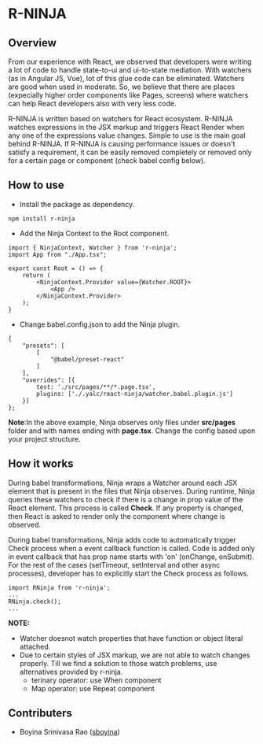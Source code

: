 # R-NINJA

## Overview
From our experience with React, we observed that developers were writing a lot of code to handle state-to-ui and ui-to-state mediation. With watchers (as in Angular JS, Vue), lot of this glue code can be eliminated. Watchers are good when used in moderate. So, we believe that there are places (expecially higher order components like Pages, screens) where watchers can help React developers also with very less code. 

R-NINJA is written based on watchers for React ecosystem. R-NINJA watches expressions in the JSX markup and triggers React Render when any one of the expressions value changes. Simple to use is the main goal behind R-NINJA. If R-NINJA is causing performance issues or doesn't satisfy a requirement, it can be easily removed completely or removed only for a certain page or component (check babel config below).

## How to use 
- Install the package as dependency.
``` 
npm install r-ninja
```

- Add the Ninja Context to the Root component.
```
import { NinjaContext, Watcher } from 'r-ninja';
import App from "./App.tsx";

export const Root = () => {
    return (
        <NinjaContext.Provider value={Watcher.ROOT}>
            <App />
        </NinjaContext.Provider>
    );
}
```

- Change babel.config.json to add the Ninja plugin.
```
{
    "presets": [
        [
            "@babel/preset-react"
        ]
    ],
    "overrides": [{
        test: './src/pages/**/*.page.tsx',
        plugins: ['./.yalc/react-ninja/watcher.babel.plugin.js']
    }]
};
```
**Note**:In the above example, Ninja observes only files under **src/pages** folder and with names ending with **page.tsx**. Change the config based upon your project structure.

## How it works

During babel transformations, Ninja wraps a Watcher around each JSX element that is present in the files that Ninja observes. During runtime, Ninja queries these watchers to check if there is a change in prop value of the React element. This process is called **Check**. If any property is changed, then React is asked to render only the component where change is observed. 

During babel transformations, Ninja adds code to automatically trigger Check process when a event callback function is called. Code is added only in event callback that has prop  name starts with 'on' (onChange, onSubmit). For the rest of the cases (setTimeout, setInterval and other async processes), developer has to explicitly start the Check process as follows.

```
import RNinja from 'r-ninja';
...
RNinja.check();
...
```

**NOTE:** 
- Watcher doesnot watch properties that have function or object literal attached.
- Due to certain styles of JSX markup, we are not able to watch changes properly. Till we find a solution to those watch problems, use alternatives provided by r-ninja. 
    - terinary operator: use When component
    - Map operator: use Repeat component

## Contributers
- Boyina Srinivasa Rao ([sboyina](https://github.com/sboyina))
